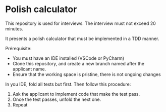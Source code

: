 # Polish calculator

This repository is used for interviews.
The interview must not exceed 20 minutes.

It presents a polish calculator that must be implemented in a TDD manner.

Prérequisite:

* You must have an IDE installed (VSCode or PyCharm)
* Clone this repository, and create a new branch named after the applicant name.
* Ensure that the working space is pristine, there is not ongoing changes

In you IDE, fold all tests but first. Then follow this procedure:

1. Ask the applicant to implement code that make the test pass.
2. Once the test passes, unfold the next one.
3. Repeat

